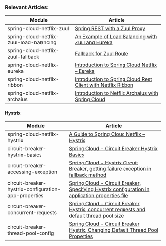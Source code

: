 ### Relevant Articles: 

Module | Article
--|--
spring-cloud-netflix-zuul | [Spring REST with a Zuul Proxy](http://www.baeldung.com/spring-rest-with-zuul-proxy)
spring-cloud-netflix-zuul-load-balancing | [An Example of Load Balancing with Zuul and Eureka](https://www.baeldung.com/zuul-load-balancing)
spring-cloud-netflix-zuul-fallback | [Fallback for Zuul Route](https://www.baeldung.com/spring-zuul-fallback-route)
spring-cloud-netflix-eureka | [Introduction to Spring Cloud Netflix – Eureka](http://www.baeldung.com/spring-cloud-netflix-eureka)
spring-cloud-netflix-ribbon | [Introduction to Spring Cloud Rest Client with Netflix Ribbon](http://www.baeldung.com/spring-cloud-rest-client-with-netflix-ribbon)
spring-cloud-netflix-archaius | [Introduction to Netflix Archaius with Spring Cloud](https://www.baeldung.com/netflix-archaius-spring-cloud-integration)

#### Hystrix

Module | Article
--|--
spring-cloud-netflix-hystrix | [A Guide to Spring Cloud Netflix – Hystrix](http://www.baeldung.com/spring-cloud-netflix-hystrix)
circuit-breaker-hystrix-basics | [Spring Cloud - Circuit Breaker Hystrix Basics](https://www.logicbig.com/tutorials/spring-framework/spring-cloud/spring-circuit-breaker-hystrix-basics.html)
circuit-breaker-accessing-exception | [Spring Cloud - Hystrix Circuit Breaker, getting failure exception in fallback method](https://www.logicbig.com/tutorials/spring-framework/spring-cloud/circuit-breaker-getting-failure-exception-in-fallback.html)
circuit-breaker-hystrix-configuration-app-properties | [Spring Cloud - Circuit Breaker, Specifying Hystrix configuration in application.properties file](https://www.logicbig.com/tutorials/spring-framework/spring-cloud/hystrix-properties-in-application-properties-file.html)
circuit-breaker-concurrent-requests | [Spring Cloud - Circuit Breaker Hystrix, concurrent requests and default thread pool size](https://www.logicbig.com/tutorials/spring-framework/spring-cloud/circuit-breaker-hystrix-thread-pool.html)
circuit-breaker-thread-pool-config | [Spring Cloud - Circuit Breaker Hystrix, Changing Default Thread Pool Properties](https://www.logicbig.com/tutorials/spring-framework/spring-cloud/circuit-breaker-hystrix-thread-pool-properties.html)